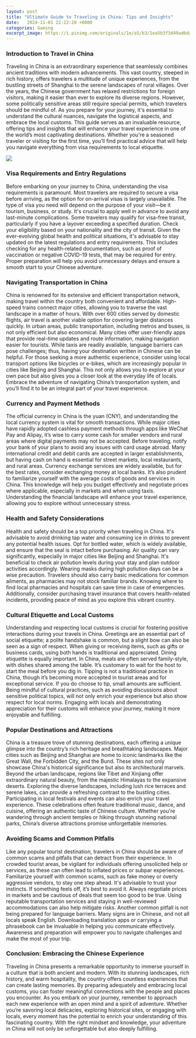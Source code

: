 ```yaml
---
layout: post
title: "Ultimate Guide to Traveling in China: Tips and Insights"
date:   2024-11-01 22:22:20 +0000
categories: Gaming
excerpt_image: https://i.pinimg.com/originals/1e/a5/b3/1ea5b3f3d49ad6da2b84f28e66f8a463.png
---
```


### Introduction to Travel in China
Traveling in China is an extraordinary experience that seamlessly combines ancient traditions with modern advancements. This vast country, steeped in rich history, offers travelers a multitude of unique experiences, from the bustling streets of Shanghai to the serene landscapes of rural villages. Over the years, the Chinese government has relaxed restrictions for foreign visitors, making it easier than ever to explore its diverse regions. However, some politically sensitive areas still require special permits, which travelers should be mindful of. 
As you prepare for your journey, it's essential to understand the cultural nuances, navigate the logistical aspects, and embrace the local customs. This guide serves as an invaluable resource, offering tips and insights that will enhance your travel experience in one of the world’s most captivating destinations. Whether you're a seasoned traveler or visiting for the first time, you’ll find practical advice that will help you navigate everything from visa requirements to local etiquette.

![](https://i.pinimg.com/originals/1e/a5/b3/1ea5b3f3d49ad6da2b84f28e66f8a463.png)
### Visa Requirements and Entry Regulations
Before embarking on your journey to China, understanding the visa requirements is paramount. Most travelers are required to secure a visa before arriving, as the option for on-arrival visas is largely unavailable. The type of visa you need will depend on the purpose of your visit—be it tourism, business, or study. It's crucial to apply well in advance to avoid any last-minute complications.
Some travelers may qualify for visa-free transit, particularly if you have a layover exceeding a specified duration. Check your eligibility based on your nationality and the city of transit. Given the ever-evolving global health and political situations, it's advisable to stay updated on the latest regulations and entry requirements. This includes checking for any health-related documentation, such as proof of vaccination or negative COVID-19 tests, that may be required for entry. Proper preparation will help you avoid unnecessary delays and ensure a smooth start to your Chinese adventure.
### Navigating Transportation in China
China is renowned for its extensive and efficient transportation network, making travel within the country both convenient and affordable. High-speed trains connect major cities, allowing you to traverse the vast landscape in a matter of hours. With over 600 cities served by domestic flights, air travel is another viable option for covering larger distances quickly.
In urban areas, public transportation, including metros and buses, is not only efficient but also economical. Many cities offer user-friendly apps that provide real-time updates and route information, making navigation easier for tourists. While taxis are readily available, language barriers can pose challenges; thus, having your destination written in Chinese can be helpful.
For those seeking a more authentic experience, consider using local transport options like bicycles or e-bikes, which are increasingly popular in cities like Beijing and Shanghai. This not only allows you to explore at your own pace but also gives you a closer look at the everyday life of locals. Embrace the adventure of navigating China’s transportation system, and you’ll find it to be an integral part of your travel experience.
### Currency and Payment Methods
The official currency in China is the yuan (CNY), and understanding the local currency system is vital for smooth transactions. While major cities have rapidly adopted cashless payment methods through apps like WeChat Pay and Alipay, it’s wise to carry some cash for smaller vendors and rural areas where digital payments may not be accepted.
Before traveling, notify your bank of your plans to avoid any issues with card usage abroad. Many international credit and debit cards are accepted in larger establishments, but having cash on hand is essential for street markets, local restaurants, and rural areas. Currency exchange services are widely available, but for the best rates, consider exchanging money at local banks.
It’s also prudent to familiarize yourself with the average costs of goods and services in China. This knowledge will help you budget effectively and negotiate prices where applicable, especially in markets and when using taxis. Understanding the financial landscape will enhance your travel experience, allowing you to explore without unnecessary stress.
### Health and Safety Considerations
Health and safety should be a top priority when traveling in China. It's advisable to avoid drinking tap water and consuming ice in drinks to prevent any potential health issues. Opt for bottled water, which is widely available, and ensure that the seal is intact before purchasing. 
Air quality can vary significantly, especially in major cities like Beijing and Shanghai. It's beneficial to check air pollution levels during your stay and plan outdoor activities accordingly. Wearing masks during high pollution days can be a wise precaution.
Travelers should also carry basic medications for common ailments, as pharmacies may not stock familiar brands. Knowing where to find local pharmacies and hospitals can save time in case of emergencies. Additionally, consider purchasing travel insurance that covers health-related incidents, providing peace of mind as you explore this vibrant country.
### Cultural Etiquette and Local Customs
Understanding and respecting local customs is crucial for fostering positive interactions during your travels in China. Greetings are an essential part of social etiquette; a polite handshake is common, but a slight bow can also be seen as a sign of respect. When giving or receiving items, such as gifts or business cards, using both hands is traditional and appreciated.
Dining etiquette is equally important. In China, meals are often served family-style, with dishes shared among the table. It’s customary to wait for the host to start the meal before you dig in. Tipping is not a traditional practice in China, though it’s becoming more accepted in tourist areas and for exceptional service. If you do choose to tip, small amounts are sufficient.
Being mindful of cultural practices, such as avoiding discussions about sensitive political topics, will not only enrich your experience but also show respect for local norms. Engaging with locals and demonstrating appreciation for their customs will enhance your journey, making it more enjoyable and fulfilling.
### Popular Destinations and Attractions
China is a treasure trove of stunning destinations, each offering a unique glimpse into the country’s rich heritage and breathtaking landscapes. Major cities such as Beijing and Shanghai are home to iconic landmarks like the Great Wall, the Forbidden City, and the Bund. These sites not only showcase China's historical significance but also its architectural marvels.
Beyond the urban landscape, regions like Tibet and Xinjiang offer extraordinary natural beauty, from the majestic Himalayas to the expansive deserts. Exploring the diverse landscapes, including lush rice terraces and serene lakes, can provide a refreshing contrast to the bustling cities. 
Participating in local festivals and events can also enrich your travel experience. These celebrations often feature traditional music, dance, and cuisine, offering an authentic taste of Chinese culture. Whether you're wandering through ancient temples or hiking through stunning national parks, China’s diverse attractions promise unforgettable memories.
### Avoiding Scams and Common Pitfalls
Like any popular tourist destination, travelers in China should be aware of common scams and pitfalls that can detract from their experience. In crowded tourist areas, be vigilant for individuals offering unsolicited help or services, as these can often lead to inflated prices or subpar experiences. Familiarize yourself with common scams, such as fake money or overly aggressive vendors, to stay one step ahead.
It's advisable to trust your instincts. If something feels off, it’s best to avoid it. Always negotiate prices in markets and be cautious of deals that seem too good to be true. Using reputable transportation services and staying in well-reviewed accommodations can also help mitigate risks.
Another common pitfall is not being prepared for language barriers. Many signs are in Chinese, and not all locals speak English. Downloading translation apps or carrying a phrasebook can be invaluable in helping you communicate effectively. Awareness and preparation will empower you to navigate challenges and make the most of your trip.
### Conclusion: Embracing the Chinese Experience
Traveling in China presents a remarkable opportunity to immerse yourself in a culture that is both ancient and modern. With its stunning landscapes, rich history, and warm hospitality, the country offers countless experiences that can create lasting memories. By preparing adequately and embracing local customs, you can foster meaningful connections with the people and places you encounter.
As you embark on your journey, remember to approach each new experience with an open mind and a spirit of adventure. Whether you’re savoring local delicacies, exploring historical sites, or engaging with locals, every moment has the potential to enrich your understanding of this fascinating country. With the right mindset and knowledge, your adventure in China will not only be unforgettable but also deeply fulfilling.